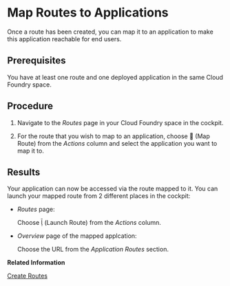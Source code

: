 <!-- loiob25cf8a1eeeb4d7d85a009027aad66c1 -->

<link rel="stylesheet" type="text/css" href="../css/sap-icons.css"/>

# Map Routes to Applications

Once a route has been created, you can map it to an application to make this application reachable for end users.



<a name="loiob25cf8a1eeeb4d7d85a009027aad66c1__prereq_lpw_gfq_43b"/>

## Prerequisites

You have at least one route and one deployed application in the same Cloud Foundry space.



## Procedure

1.  Navigate to the *Routes* page in your Cloud Foundry space in the cockpit.

2.  For the route that you wish to map to an application, choose :link: \(Map Route\) from the *Actions* column and select the application you want to map it to.




<a name="loiob25cf8a1eeeb4d7d85a009027aad66c1__result_ugl_qlq_43b"/>

## Results

Your application can now be accessed via the route mapped to it. You can launch your mapped route from 2 different places in the cockpit:

-   *Routes* page:

    Choose <span class="SAP-icons"></span> \(Launch Route\) from the *Actions* column.

-   *Overview* page of the mapped applcation:

    Choose the URL from the *Application Routes* section.


**Related Information**  


[Create Routes](create-routes-9fddeea.md "You can configure the URLs through which end users can reach your applications.")

